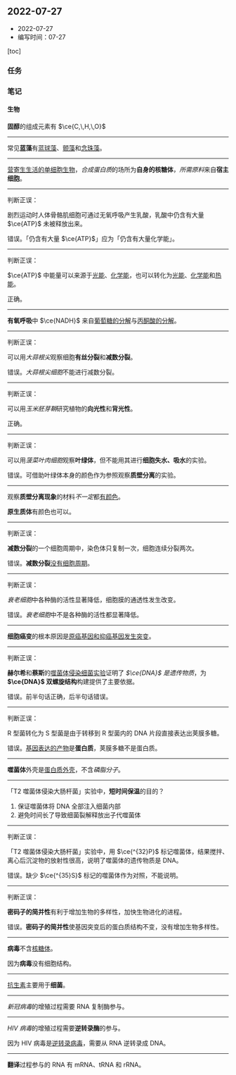 ## 2022-07-27

- 2022-07-27
- 编写时间：07-27

[toc]

### 任务

### 笔记

#### 生物

**固醇**的组成元素有 $\ce{C,\,H,\,O}$ 

<hr class='section'>

常见**蓝藻**有<u>蓝球藻</u>、<u>颤藻</u>和<u>念珠藻</u>。

<hr class='section'>

<u>营寄生生活的单细胞生物</u>，*合成蛋白质*的场所为**自身的核糖体**，*所需原料*来自**宿主细胞**。

<hr class='section'>

判断正误：

剧烈运动时人体骨骼肌细胞可通过无氧呼吸产生乳酸，乳酸中仍含有大量 $\ce{ATP}$ 未被释放出来。

错误。「仍含有大量 $\ce{ATP}$」应为「仍含有大量化学能」。

<hr class='section'>

判断正误：

$\ce{ATP}$ 中能量可以来源于<u>光能</u>、<u>化学能</u>，也可以转化为<u>光能</u>、<u>化学能</u>和<u>热能</u>。

正确。

<hr class='section'>

**有氧呼吸**中 $\ce{NADH}$ 来自<u>葡萄糖的分解</u>与<u>丙酮酸的分解</u>。

<hr class='section'>

判断正误：

可以用*大蒜根尖*观察细胞**有丝分裂**和**减数分裂**。

错误。*大蒜根尖细胞*不能进行减数分裂。

<hr class='section'>

判断正误：

可以用*玉米胚芽鞘*研究植物的**向光性**和**背光性**。

正确。

<hr class='section'>

判断正误：

可以用*菠菜叶肉细胞*观察**叶绿体**，但不能用其进行**细胞失水、吸水**的实验。

错误。可借助叶绿体本身的颜色作为参照观察**质壁分离**的实验。

<hr class='section'>

观察**质壁分离现象**的材料*不一定*都<u>有颜色</u>。

**原生质体**有颜色也可以。

<hr class='section'>

判断正误：

**减数分裂**的一个细胞周期中，染色体只复制一次，细胞连续分裂两次。

错误。**减数分裂**<u>没有细胞周期</u>。

<hr class='section'>

判断正误：

*衰老细胞*中各种酶的活性显著降低，细胞膜的通透性发生改变。

错误。*衰老细胞*中不是各种酶的活性都显著降低。

<hr class='section'>

**细胞癌变**的根本原因是<u>原癌基因和抑癌基因发生突变</u>。

<hr class='section'>

判断正误：

**赫尔希**和**蔡斯**的<u>噬菌体侵染细菌实验</u>证明了 *$\ce{DNA}$ 是遗传物质*，为 **$\ce{DNA}$ 双螺旋结构**构建提供了主要依据。

错误。前半句话正确，后半句话错误。

<hr class='section'>

判断正误：

$\mathrm{R}$ 型菌转化为 $\mathrm{S}$ 型菌是由于转移到 $\mathrm{R}$ 型菌内的 $\mathrm{DNA}$ 片段直接表达出荚膜多糖。

错误。<u>基因表达的产物</u>是**蛋白质**，荚膜多糖不是蛋白质。

<hr class='section'>

**噬菌体**外壳是<u>蛋白质外壳</u>，不含*磷脂分子*。

<hr class='section'>

「$\mathrm{T 2}$ 噬菌体侵染大肠杆菌」实验中，**短时间保温**的目的？

1. 保证噬菌体将 $\mathrm{DNA}$ 全部注入细菌内部
2. 避免时间长了导致细菌裂解释放出子代噬菌体

<hr class='section'>

判断正误：

「$\mathrm{T 2}$ 噬菌体侵染大肠杆菌」实验中，用 $\ce{^{32}P}$ 标记噬菌体，结果搅拌、离心后沉淀物的放射性很高，说明了噬菌体的遗传物质是 $\mathrm{DNA}$。

错误。缺少 $\ce{^{35}S}$ 标记的噬菌体作为对照，不能说明。

<hr class='section'>

判断正误：

**密码子的简并性**有利于增加生物的多样性，加快生物进化的进程。

错误。**密码子的简并性**使基因突变后的蛋白质结构不变，没有增加生物多样性。

<hr class='section'>

**病毒**不含<u>核糖体</u>。

因为**病毒**没有细胞结构。

<hr class='section'>

<u>抗生素</u>主要用于**细菌**。

<hr class='section'>

*新冠病毒*的增殖过程需要 $\mathrm{RNA}$ 复制酶参与。

<hr class='section'>

*$\mathrm{HIV}$ 病毒*的增殖过程需要**逆转录酶**的参与。

因为 $\mathrm{HIV}$ 病毒是<u>逆转录病毒</u>，需要从 $\mathrm{RNA}$ 逆转录成 $\mathrm{DNA}$。

<hr class='section'>

**翻译**过程参与的 $\mathrm{RNA}$ 有 $\mathrm{mRNA}$、$\mathrm{tRNA}$ 和 $\mathrm{rRNA}$。
